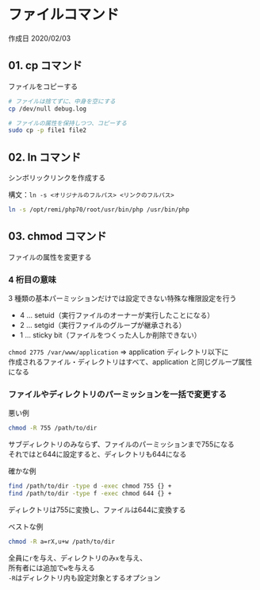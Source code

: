 # ファイルコマンド

作成日 2020/02/03

## 01. cp コマンド

ファイルをコピーする

```bash
# ファイルは捨てずに、中身を空にする
cp /dev/null debug.log

# ファイルの属性を保持しつつ、コピーする
sudo cp -p file1 file2
```

## 02. ln コマンド

シンボリックリンクを作成する

構文：`ln -s <オリジナルのフルパス> <リンクのフルパス>`

```bash
ln -s /opt/remi/php70/root/usr/bin/php /usr/bin/php
```

## 03. chmod コマンド

ファイルの属性を変更する

### 4 桁目の意味

3 種類の基本パーミッションだけでは設定できない特殊な権限設定を行う

- 4 ... setuid（実行ファイルのオーナーが実行したことになる）
- 2 ... setgid（実行ファイルのグループが継承される）
- 1 ... sticky bit（ファイルをつくった人しか削除できない）

`chmod 2775 /var/www/application` => application ディレクトリ以下に\
作成されるファイル・ディレクトリはすべて、application と同じグループ属性になる

### ファイルやディレクトリのパーミッションを一括で変更する

悪い例

```bash
chmod -R 755 /path/to/dir
```

サブディレクトリのみならず、ファイルのパーミッションまで755になる \
それではと644に設定すると、ディレクトリも644になる

確かな例

```bash
find /path/to/dir -type d -exec chmod 755 {} +
find /path/to/dir -type f -exec chmod 644 {} +
```

ディレクトリは755に変換し、ファイルは644に変換する

ベストな例

```bash
chmod -R a=rX,u+w /path/to/dir
```

全員に`r`を与え、ディレクトリのみ`x`を与え、\
所有者には追加で`w`を与える\
`-R`はディレクトリ内も設定対象とするオプション
